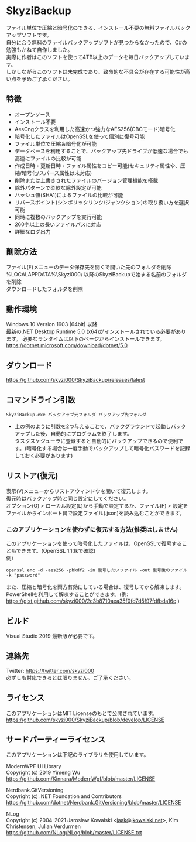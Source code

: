 # SkyziBackup
ファイル単位で圧縮と暗号化のできる、インストール不要の無料ファイルバックアップソフトです。  
自分に合う無料のファイルバックアップソフトが見つからなかったので、C#の勉強もかねて自作しました。  
実際に作者はこのソフトを使って4TB以上のデータを毎日バックアップしています。  
しかしながらこのソフトは未完成であり、致命的な不具合が存在する可能性が高い点を予めご了承ください。

## 特徴
- オープンソース
- インストール不要
- AesCngクラスを利用した高速かつ強力なAES256(CBCモード)暗号化
- 暗号化したファイルはOpenSSLを使って個別に復号可能
- ファイル単位で圧縮＆暗号化が可能
- データベースを利用することで、バックアップ先ドライブが低速な場合でも高速にファイルの比較が可能
- 作成日時・更新日時・ファイル属性をコピー可能(セキュリティ属性や、圧縮/暗号化/スパース属性は未対応)
- 削除または上書きされたファイルのバージョン管理機能を搭載
- 除外パターンで柔軟な除外設定が可能
- ハッシュ値(SHA1)によるファイルの比較が可能
- リパースポイント(シンボリックリンク/ジャンクション)の取り扱い方を選択可能
- 同時に複数のバックアップを実行可能
- 260字以上の長いファイルパスに対応
- 詳細なログ出力

## 削除方法
ファイル(F)メニューのデータ保存先を開くで開いた先のフォルダを削除  
%LOCALAPPDATA%\Skyzi000\ 以降のSkyziBackupで始まる名前のフォルダを削除  
ダウンロードしたフォルダを削除

## 動作環境
Windows 10 Version 1903 (64bit) 以降  
最新の.NET Desktop Runtime 5.0 (x64)がインストールされている必要があります。
必要なランタイムは以下のページからインストールできます。
https://dotnet.microsoft.com/download/dotnet/5.0

## ダウンロード
https://github.com/skyzi000/SkyziBackup/releases/latest

## コマンドライン引数
```
SkyziBackup.exe バックアップ元フォルダ バックアップ先フォルダ
```
- 上の例のように引数を2つ与えることで、バックグラウンドで起動しバックアップした後、自動的にプログラムを終了します。  
タスクスケジューラに登録すると自動的にバックアップできるので便利です。(暗号化する場合は一度手動でバックアップして暗号化パスワードを記録しておく必要があります)

## リストア(復元)
表示(V)メニューからリストアウィンドウを開いて復元します。  
復元時はバックアップ時と同じ設定にしてください。  
オプション(O) > ローカル設定(L)から手動で設定するか、ファイル(F) > 設定をファイルからインポート(I)で設定ファイル(.json)を読み込むことができます。

### このアプリケーションを使わずに復元する方法(推奨はしません)
このアプリケーションを使って暗号化したファイルは、OpenSSLで復号することもできます。(OpenSSL 1.1.1kで確認)  
例）
```
openssl enc -d -aes256 -pbkdf2 -in 復号したいファイル -out 復号後のファイル -k "password"
```
また、圧縮と暗号化を両方有効にしている場合は、復号してから解凍します。  
PowerShellを利用して解凍することができます。(例: https://gist.github.com/skyzi000/2c3b8710aea35f0fd7d5f97fdfbda16c )

## ビルド
Visual Studio 2019 最新版が必要です。

## 連絡先
Twitter: https://twitter.com/skyzi000  
必ずしも対応できるとは限りません。ご了承ください。

## ライセンス
このアプリケーションはMIT Licenseのもとで公開されています。  
https://github.com/skyzi000/SkyziBackup/blob/develop/LICENSE

## サードパーティーライセンス
このアプリケーションは下記のライブラリを使用しています。

ModernWPF UI Library  
Copyright (c) 2019 Yimeng Wu  
https://github.com/Kinnara/ModernWpf/blob/master/LICENSE

Nerdbank.GitVersioning  
Copyright (c) .NET Foundation and Contributors  
https://github.com/dotnet/Nerdbank.GitVersioning/blob/master/LICENSE

NLog  
Copyright (c) 2004-2021 Jaroslaw Kowalski &lt;jaak@jkowalski.net&gt;, Kim Christensen, Julian Verdurmen  
https://github.com/NLog/NLog/blob/master/LICENSE.txt
